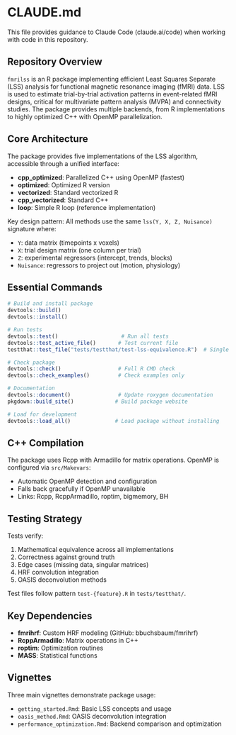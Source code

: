 # CLAUDE.md

This file provides guidance to Claude Code (claude.ai/code) when working with code in this repository.

## Repository Overview

`fmrilss` is an R package implementing efficient Least Squares Separate (LSS) analysis for functional magnetic resonance imaging (fMRI) data. LSS is used to estimate trial-by-trial activation patterns in event-related fMRI designs, critical for multivariate pattern analysis (MVPA) and connectivity studies. The package provides multiple backends, from R implementations to highly optimized C++ with OpenMP parallelization.

## Core Architecture

The package provides five implementations of the LSS algorithm, accessible through a unified interface:
- **cpp_optimized**: Parallelized C++ using OpenMP (fastest)
- **optimized**: Optimized R version
- **vectorized**: Standard vectorized R
- **cpp_vectorized**: Standard C++
- **loop**: Simple R loop (reference implementation)

Key design pattern: All methods use the same `lss(Y, X, Z, Nuisance)` signature where:
- `Y`: data matrix (timepoints x voxels)
- `X`: trial design matrix (one column per trial)
- `Z`: experimental regressors (intercept, trends, blocks)
- `Nuisance`: regressors to project out (motion, physiology)

## Essential Commands

```r
# Build and install package
devtools::build()
devtools::install()

# Run tests
devtools::test()                    # Run all tests
devtools::test_active_file()       # Test current file
testthat::test_file("tests/testthat/test-lss-equivalence.R")  # Single test file

# Check package
devtools::check()                  # Full R CMD check
devtools::check_examples()         # Check examples only

# Documentation
devtools::document()               # Update roxygen documentation
pkgdown::build_site()             # Build package website

# Load for development
devtools::load_all()              # Load package without installing
```

## C++ Compilation

The package uses Rcpp with Armadillo for matrix operations. OpenMP is configured via `src/Makevars`:
- Automatic OpenMP detection and configuration
- Falls back gracefully if OpenMP unavailable
- Links: Rcpp, RcppArmadillo, roptim, bigmemory, BH

## Testing Strategy

Tests verify:
1. Mathematical equivalence across all implementations
2. Correctness against ground truth
3. Edge cases (missing data, singular matrices)
4. HRF convolution integration
5. OASIS deconvolution methods

Test files follow pattern `test-{feature}.R` in `tests/testthat/`.

## Key Dependencies

- **fmrihrf**: Custom HRF modeling (GitHub: bbuchsbaum/fmrihrf)
- **RcppArmadillo**: Matrix operations in C++
- **roptim**: Optimization routines
- **MASS**: Statistical functions

## Vignettes

Three main vignettes demonstrate package usage:
- `getting_started.Rmd`: Basic LSS concepts and usage
- `oasis_method.Rmd`: OASIS deconvolution integration
- `performance_optimization.Rmd`: Backend comparison and optimization
